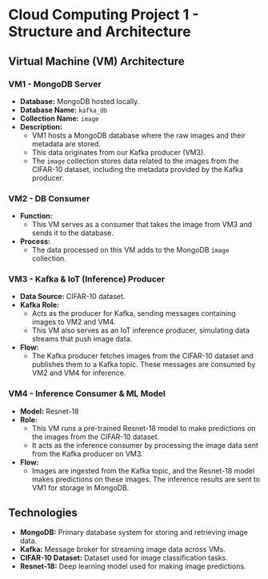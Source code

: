 # Cloud Computing Project 1 - Structure and Architecture

## Virtual Machine (VM) Architecture

### VM1 - MongoDB Server
- **Database:** MongoDB hosted locally.
- **Database Name:** `kafka_db`
- **Collection Name:** `image`
- **Description:** 
  - VM1 hosts a MongoDB database where the raw images and their metadata are stored.
  - This data originates from our Kafka producer (VM3).
  - The `image` collection stores data related to the images from the CIFAR-10 dataset, including the metadata provided by the Kafka producer.

### VM2 - DB Consumer
- **Function:** 
  - This VM serves as a consumer that takes the image from VM3 and sends it to the database.
- **Process:** 
  - The data processed on this VM adds to the MongoDB `image` collection.
    
### VM3 - Kafka & IoT (Inference) Producer
- **Data Source:** CIFAR-10 dataset.
- **Kafka Role:** 
  - Acts as the producer for Kafka, sending messages containing images to VM2 and VM4.
  - This VM also serves as an IoT inference producer, simulating data streams that push image data.
- **Flow:** 
  - The Kafka producer fetches images from the CIFAR-10 dataset and publishes them to a Kafka topic. These messages are consumed by VM2 and VM4 for inference.

### VM4 - Inference Consumer & ML Model
- **Model:** Resnet-18
- **Role:** 
  - This VM runs a pre-trained Resnet-18 model to make predictions on the images from the CIFAR-10 dataset.
  - It acts as the inference consumer by processing the image data sent from the Kafka producer on VM3.
- **Flow:** 
  - Images are ingested from the Kafka topic, and the Resnet-18 model makes predictions on these images. The inference results are sent to VM1 for storage in MongoDB.

## Technologies
- **MongoDB:** Primary database system for storing and retrieving image data.
- **Kafka:** Message broker for streaming image data across VMs.
- **CIFAR-10 Dataset:** Dataset used for image classification tasks.
- **Resnet-18:** Deep learning model used for making image predictions.
